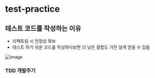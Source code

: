 # test-practice

<h2>테스트 코드를 작성하는 이유</h2>
<ul>
<li>리팩토링 시 안정성 확보
<li> 테스트 하기 쉬운 코드를 작성하다보면 더 낮은 결합도 가진 설계 얻을 수 있음
</ul>

![image](https://user-images.githubusercontent.com/102283529/201513885-3f369c68-9dff-427e-aabd-1df7801d0c78.png)
<h3>TDD 개발주기</h3>
